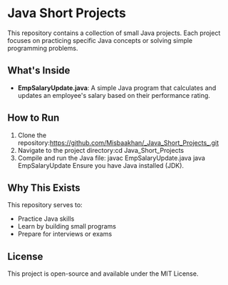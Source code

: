# Java Short Projects

This repository contains a collection of small Java projects. Each project focuses on practicing specific Java concepts or solving simple programming problems.

## What's Inside

- **EmpSalaryUpdate.java**: A simple Java program that calculates and updates an employee's salary based on their performance rating.

## How to Run

1. Clone the repository:https://github.com/Misbaakhan/_Java_Short_Projects_.git
2. Navigate to the project directory:cd Java_Short_Projects
3.  Compile and run the Java file: javac EmpSalaryUpdate.java
                                   java EmpSalaryUpdate
    Ensure you have Java installed (JDK).

## Why This Exists

This repository serves to:
- Practice Java skills
- Learn by building small programs
- Prepare for interviews or exams

## License

This project is open-source and available under the MIT License.
